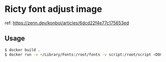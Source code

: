 # Ricty font adjust image

ref: https://zenn.dev/konboi/articles/6dcd22f4e77c175653ed

## Usage

```sh
$ docker build .
$ docker run -v ~/Library/Fonts:/root/fonts -v script:/root/script <DOCKER IMAGE ID>
```



